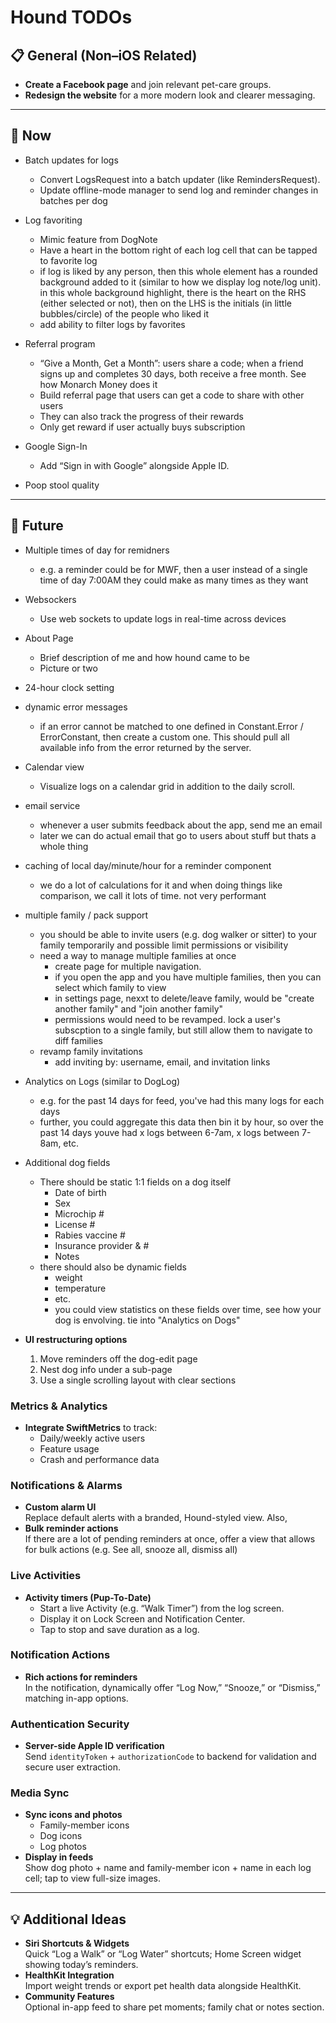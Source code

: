 # Hound TODOs

## 📋 General (Non–iOS Related)
- **Create a Facebook page** and join relevant pet-care groups.  
- **Redesign the website** for a more modern look and clearer messaging.  

---

## 🚀 Now

- Batch updates for logs
  - Convert LogsRequest into a batch updater (like RemindersRequest).  
  - Update offline-mode manager to send log and reminder changes in batches per dog
  
- Log favoriting
    - Mimic feature from DogNote
    - Have a heart in the bottom right of each log cell that can be tapped to favorite log
    - if log is liked by any person, then this whole element has a rounded background added to it (similar to how we display log note/log unit). in this whole background highlight, there is the heart on the RHS (either selected or not), then on the LHS is the initials (in little bubbles/circle) of the people who liked it
    - add ability to filter logs by favorites
    
- Referral program
    - “Give a Month, Get a Month”: users share a code; when a friend signs up and completes 30 days, both receive a free month. See how Monarch Money does it  
    - Build referral page that users can get a code to share with other users
    - They can also track the progress of their rewards
    - Only get reward if user actually buys subscription
    
- Google Sign-In
    - Add “Sign in with Google” alongside Apple ID.

- Poop stool quality

---

## 🎯 Future

- Multiple times of day for remidners
    - e.g. a reminder could be for MWF, then a user instead of a single time of day 7:00AM they could make as many times as they want

- Websockers
    - Use web sockets to update logs in real-time across devices

- About Page
    - Brief description of me and how hound came to be
    - Picture or two
    
- 24-hour clock setting

- dynamic error messages
    - if an error cannot be matched to one defined in Constant.Error / ErrorConstant, then create a custom one. This should pull all available info from the error returned by the server.

- Calendar view
    - Visualize logs on a calendar grid in addition to the daily scroll.
    
- email service
    - whenever a user submits feedback about the app, send me an email
    - later we can do actual email that go to users about stuff but thats a whole thing

- caching of local day/minute/hour for a reminder component
    - we do a lot of calculations for it and when doing things like comparison, we call it lots of time. not very performant

- multiple family / pack support
    - you should be able to invite users (e.g. dog walker or sitter) to your family temporarily and possible limit permissions or visibility
    - need a way to manage multiple families at once
        - create page for multiple navigation.
        - if you open the app and you have multiple families, then you can select which family to view
        - in settings page, nexxt to delete/leave family, would be "create another family" and "join another family"
        - permissions would need to be revamped. lock a user's subscption to a single family, but still allow them to navigate to diff families
    - revamp family invitations
        - add inviting by: username, email, and invitation links

- Analytics on Logs (similar to DogLog)
    - e.g. for the past 14 days for feed, you've had this many logs for each days
    - further, you could aggregate this data then bin it by hour, so over the past 14 days youve had x logs between 6-7am, x logs between 7-8am, etc.

- Additional dog fields
    - There should be static 1:1 fields on a dog itself
        - Date of birth  
        - Sex  
        - Microchip #  
        - License #  
        - Rabies vaccine #  
        - Insurance provider & #  
        - Notes  
    - there should also be dynamic fields
        - weight
        - temperature
        - etc.
        - you could view statistics on these fields over time, see how your dog is envolving. tie into "Analytics on Dogs"

- **UI restructuring options**  
  1. Move reminders off the dog-edit page  
  2. Nest dog info under a sub-page  
  3. Use a single scrolling layout with clear sections
        

### Metrics & Analytics
- **Integrate SwiftMetrics** to track:  
  - Daily/weekly active users  
  - Feature usage  
  - Crash and performance data

### Notifications & Alarms
- **Custom alarm UI**  
  Replace default alerts with a branded, Hound-styled view.  Also,
- **Bulk reminder actions**  
  If there are a lot of pending reminders at once, offer a view that allows for bulk actions (e.g. See all, snooze all, dismiss all)

### Live Activities
- **Activity timers (Pup-To-Date)**  
  - Start a live Activity (e.g. “Walk Timer”) from the log screen.  
  - Display it on Lock Screen and Notification Center.  
  - Tap to stop and save duration as a log.

### Notification Actions
- **Rich actions for reminders**  
  In the notification, dynamically offer “Log Now,” “Snooze,” or “Dismiss,” matching in-app options.

### Authentication Security
- **Server-side Apple ID verification**  
  Send `identityToken` + `authorizationCode` to backend for validation and secure user extraction.



### Media Sync
- **Sync icons and photos**  
  - Family-member icons  
  - Dog icons  
  - Log photos  
- **Display in feeds**  
  Show dog photo + name and family-member icon + name in each log cell; tap to view full-size images.

---

## 💡 Additional Ideas

- **Siri Shortcuts & Widgets**  
  Quick “Log a Walk” or “Log Water” shortcuts; Home Screen widget showing today’s reminders.  
- **HealthKit Integration**  
  Import weight trends or export pet health data alongside HealthKit.  
- **Community Features**  
  Optional in-app feed to share pet moments; family chat or notes section.
